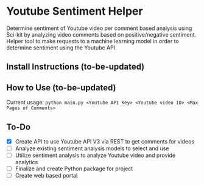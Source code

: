 # Youtube Sentiment Helper
Determine sentiment of Youtube video per comment based analysis using Sci-kit by analyzing video comments based on positive/negative sentiment. 
Helper tool to make requests to a machine learning model in order to determine sentiment using the Youtube API.

## Install Instructions (to-be-updated)

## How to Use (to-be-updated)
Current usage:
`python main.py <Youtube API Key> <Youtube video ID> <Max Pages of Comments>`

## To-Do
- [X] Create API to use Youtube API V3 via REST to get comments for videos
- [ ] Analyze existing sentiment analysis models to select and use
- [ ] Utilize sentiment analysis to analyze Youtube video and provide analytics
- [ ] Finalize and create Python package for project 
- [ ] Create web based portal
